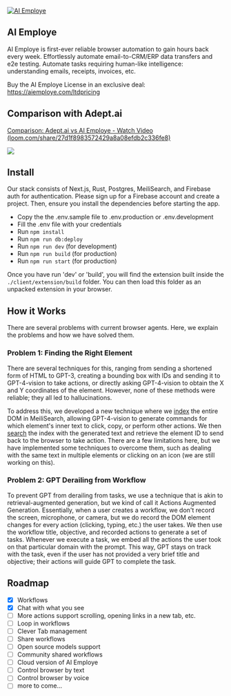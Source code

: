 <a href="https://aiemploye.com">![AI Employe](https://res.cloudinary.com/dgxzz0bav/image/upload/v1703117939/Frame_15_jbcql5.png)</a>

## AI Employe

AI Employe is first-ever reliable browser automation
to gain hours back every week. Effortlessly automate email-to-CRM/ERP data transfers and e2e testing. Automate tasks requiring human-like intelligence: understanding emails, receipts, invoices, etc.

Buy the AI Employe License in an exclusive deal: https://aiemploye.com/ltdpricing

## Comparison with Adept.ai

<div>
    <a href="https://www.loom.com/share/27d1f8983572429a8a08efdb2c336fe8">
      <p>Comparison: Adept.ai vs AI Employe - Watch Video (loom.com/share/27d1f8983572429a8a08efdb2c336fe8)</p>
    </a>
    <a href="https://www.loom.com/share/27d1f8983572429a8a08efdb2c336fe8">
      <img style="max-width:300px;" src="https://cdn.loom.com/sessions/thumbnails/27d1f8983572429a8a08efdb2c336fe8-with-play.gif">
    </a>
</div>

## Install

Our stack consists of Next.js, Rust, Postgres, MeiliSearch, and Firebase auth for authentication. Please sign up for a Firebase account and create a project. Then, ensure you install the dependencies before starting the app.

- Copy the the .env.sample file to .env.production or .env.development
- Fill the .env file with your credentials
- Run `npm install`
- Run `npm run db:deploy`
- Run `npm run dev` (for development)
- Run `npm run build` (for production)
- Run `npm run start` (for production)

Once you have run 'dev' or 'build', you will find the extension built inside the `./client/extension/build` folder. You can then load this folder as an unpacked extension in your browser.

## How it Works

There are several problems with current browser agents. Here, we explain the problems and how we have solved them.

### Problem 1: Finding the Right Element

There are several techniques for this, ranging from sending a shortened form of HTML to GPT-3, creating a bounding box with IDs and sending it to GPT-4-vision to take actions, or directly asking GPT-4-vision to obtain the X and Y coordinates of the element. However, none of these methods were reliable; they all led to hallucinations.

To address this, we developed a new technique where we [index](https://github.com/vignshwarar/AI-Employe/blob/db530101c9fd9a0f0d7ce3eeac033e70cb172541/server/src/common/dom/search.rs#L9) the entire DOM in MeiliSearch, allowing GPT-4-vision to generate commands for which element's inner text to click, copy, or perform other actions. We then [search](https://github.com/vignshwarar/AI-Employe/blob/db530101c9fd9a0f0d7ce3eeac033e70cb172541/server/src/common/dom/search.rs#L46) the index with the generated text and retrieve the element ID to send back to the browser to take action. There are a few limitations here, but we have implemented some techniques to overcome them, such as dealing with the same text in multiple elements or clicking on an icon (we are still working on this).

### Problem 2: GPT Derailing from Workflow

To prevent GPT from derailing from tasks, we use a technique that is akin to retrieval-augmented generation, but we kind of call it Actions Augmented Generation. Essentially, when a user creates a workflow, we don't record the screen, microphone, or camera, but we do record the DOM element changes for every action (clicking, typing, etc.) the user takes. We then use the workflow title, objective, and recorded actions to generate a set of tasks. Whenever we execute a task, we embed all the actions the user took on that particular domain with the prompt. This way, GPT stays on track with the task, even if the user has not provided a very brief title and objective; their actions will guide GPT to complete the task.

## Roadmap

- [x] Workflows
- [x] Chat with what you see
- [ ] More actions support scrolling, opening links in a new tab, etc.
- [ ] Loop in workflows
- [ ] Clever Tab management
- [ ] Share workflows
- [ ] Open source models support
- [ ] Community shared workflows
- [ ] Cloud version of AI Employe
- [ ] Control browser by text
- [ ] Control browser by voice
- [ ] more to come...
